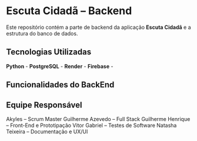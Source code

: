# Escuta Cidadã – Backend

Este repositório contém a parte de backend da aplicação **Escuta Cidadã** e a estrutura do banco de dados.

## Tecnologias Utilizadas

**Python** - 
**PostgreSQL** - 
**Render** - 
**Firebase** - 

## Funcionalidades do BackEnd



## Equipe Responsável

Akyles – Scrum Master
Guilherme Azevedo – Full Stack
Guilherme Henrique – Front-End e Prototipação
Vitor Gabriel – Testes de Software
Natasha Teixeira – Documentação e UX/UI
